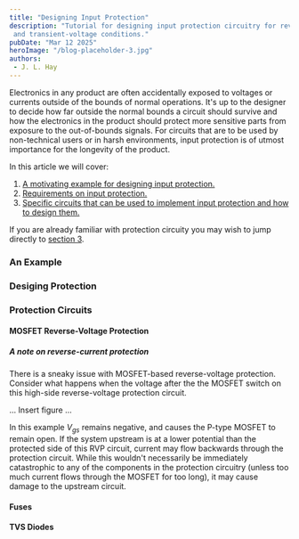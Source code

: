 ```yaml
---
title: "Designing Input Protection"
description: "Tutorial for designing input protection circuitry for reverse-voltage, over-current,
 and transient-voltage conditions."
pubDate: "Mar 12 2025"
heroImage: "/blog-placeholder-3.jpg"
authors:
 - J. L. Hay 
---
```


Electronics in any product are often accidentally exposed to voltages or currents outside of the
bounds of normal operations. It's up to the designer to decide how far outside the normal bounds a
circuit should survive and how the electronics in the product should protect more sensitive parts
from exposure to the out-of-bounds signals. For circuits that are to be used by non-technical users
or in harsh environments, input protection is of utmost importance for the longevity of the product.

In this article we will cover:
 1. [A motivating example for designing input protection.](#motivating-example)
 2. [Requirements on input protection.](#desiging-protection)
 3. [Specific circuits that can be used to implement input protection and how to design them.](#protection-circuits)

If you are already familiar with protection circuity you may wish to jump directly to 
[section 3](#protection-cicrcuits).

<h3 id="motivating-example">An Example</h3>


<h3 id="designing-protection">Desiging Protection</h3>


<h3 id="protection-circuits">Protection Circuits</h3>


<h4>MOSFET Reverse-Voltage Protection</h4>


<h5>A note on reverse-current protection</h5>

There is a sneaky issue with MOSFET-based reverse-voltage protection. Consider what happens when the
voltage after the the MOSFET switch on this high-side reverse-voltage protection circuit.

... Insert figure ...

In this example $V_{gs}$ remains negative, and causes the P-type MOSFET to remain open. If the 
system upstream is at a lower potential than the protected side of this RVP circuit, current may 
flow backwards through the protection circuit. While this wouldn't necessarily be immediately 
catastrophic to any of the components in the protection circuitry (unless too much current flows
through the MOSFET for too long), it may cause damage to the upstream circuit.


<h4>Fuses</h4>

<h4>TVS Diodes</h4>